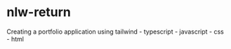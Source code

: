 # nlw-return


Creating a portfolio application using tailwind - typescript - javascript - css - html
